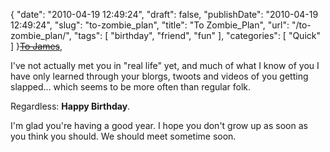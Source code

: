 {
    "date": "2010-04-19 12:49:24",
    "draft": false,
    "publishDate": "2010-04-19 12:49:24",
    "slug": "to-zombie_plan",
    "title": "To Zombie_Plan",
    "url": "\/to-zombie_plan\/",
    "tags": [
        "birthday",
        "friend",
        "fun"
    ],
    "categories": [
        "Quick"
    ]
}[~~To James~~](http://zombieskittles.com/obligatory-birfdai-post),

I've not actually met you in "real life" yet, and much of what I know of
you I have only learned through your blorgs, twoots and videos of you
getting slapped... which seems to be more often than regular folk.

Regardless: **Happy Birthday**.

I'm glad you're having a good year. I hope you don't grow up as soon as
you think you should. We should meet sometime soon.